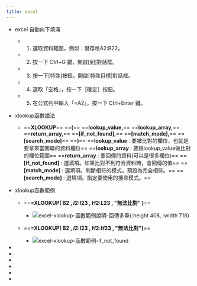```yaml
---
title: excel
---
```


- excel 自動向下填滿
	 - 1. 選取資料範圍，例如：儲存格A2:B22。

	 - 2. 按一下 Ctrl+G 鍵，開啟[到]對話框。

	 - 3. 按一下[特殊]按鈕，開啟[特殊目標]對話框。

	 - 4. 選取「空格」，按一下［確定］按鈕。

	 - 5. 在公式列中輸入「=A2」，按一下 Ctrl+Enter 鍵。

- xlookup函數語法
	 - ==**XLOOKUP**== ==**(**== ==**lookup_value,**== ==**lookup_array,**== ==**return_array,**== ==**[if_not_found],**== ==**[match_mode],**== ==**[search_mode]**== ==**)**==
==**lookup_value** : 要被比對的欄位，也就是要拿來當關聯的資料欄位==
==**lookup_array** : 要跟lookup_value做比對的欄位範圍==
==**return_array** : 要回傳的資料(可以是很多欄位)==
==**[if_not_found]** : 選填項。如果比對不到符合資料時，會回傳的值==
==**[match_mode]** : 選填項。判斷相符的模式，預設為完全相符。==
==**[search_mode]** : 選填項。指定要使用的搜尋模式。==

- xlookup函數範例
	 - ==**=XLOOKUP( B2 , $I$2:$I$23 , $H$2:$L$23 , "無法比對" )**==
		 - ![excel-xlookup-函數範例說明-回傳多筆](https://www.togetherhoo.com/wp-content/uploads/2021/01/excel-xlookup-%E5%87%BD%E6%95%B8%E7%AF%84%E4%BE%8B%E8%AA%AA%E6%98%8E-%E5%9B%9E%E5%82%B3%E5%A4%9A%E7%AD%86-1024x570.png){:height 408, :width 718}

	 - ==**=XLOOKUP( B2 , $I$2:$I$23 , $H$2:$H$23 , "無法比對")**==
		 - ![excel-xlookup-函數範例-if_not_found](https://www.togetherhoo.com/wp-content/uploads/2021/01/excel-xlookup-%E5%87%BD%E6%95%B8%E7%AF%84%E4%BE%8B-if_not_found-1024x749.png)

- 

- 

- 

- 

- 

- 
